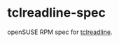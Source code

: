 # tclreadline-spec

openSUSE RPM spec for [tclreadline](https://github.com/flightaware/tclreadline).  

